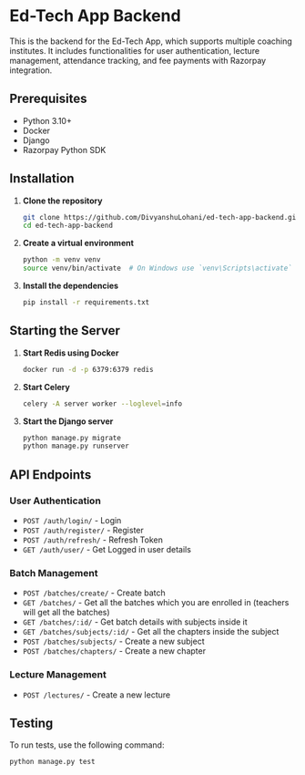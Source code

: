 # Ed-Tech App Backend

This is the backend for the Ed-Tech App, which supports multiple coaching institutes. It includes functionalities for user authentication, lecture management, attendance tracking, and fee payments with Razorpay integration.

## Prerequisites

- Python 3.10+
- Docker
- Django
- Razorpay Python SDK

## Installation

1. **Clone the repository**

    ```sh
    git clone https://github.com/DivyanshuLohani/ed-tech-app-backend.git
    cd ed-tech-app-backend
    ```

2. **Create a virtual environment**

    ```sh
    python -m venv venv
    source venv/bin/activate  # On Windows use `venv\Scripts\activate`
    ```

3. **Install the dependencies**

    ```sh
    pip install -r requirements.txt
    ```

<!-- 4. **Set up environment variables**

    Create a `.env` file in the root of the project and add the necessary environment variables. Here is an example:

    ```sh
    SECRET_KEY=your_secret_key
    DEBUG=True
    ALLOWED_HOSTS=localhost,127.0.0.1
    DATABASE_URL=postgres://user:password@localhost:5432/dbname
    RAZORPAY_API_KEY=your_razorpay_api_key
    RAZORPAY_API_SECRET=your_razorpay_api_secret
    REDIS_URL=redis://localhost:6379/0
    ``` -->

## Starting the Server

1. **Start Redis using Docker**

    ```sh
    docker run -d -p 6379:6379 redis
    ```

2. **Start Celery**

    ```sh
    celery -A server worker --loglevel=info
    ```

3. **Start the Django server**

    ```sh
    python manage.py migrate
    python manage.py runserver
    ```

## API Endpoints

### User Authentication

- `POST /auth/login/` - Login
- `POST /auth/register/` - Register
- `POST /auth/refresh/` - Refresh Token
- `GET /auth/user/` - Get Logged in user details

### Batch Management

- `POST /batches/create/` - Create batch
- `GET /batches/` - Get all the batches which you are enrolled in (teachers will get all the batches)
- `GET /batches/:id/` - Get batch details with subjects inside it
- `GET /batches/subjects/:id/` - Get all the chapters inside the subject
- `POST /batches/subjects/` - Create a new subject
- `POST /batches/chapters/` - Create a new chapter

### Lecture Management

- `POST /lectures/` - Create a new lecture

## Testing

To run tests, use the following command:

```sh
python manage.py test
```
